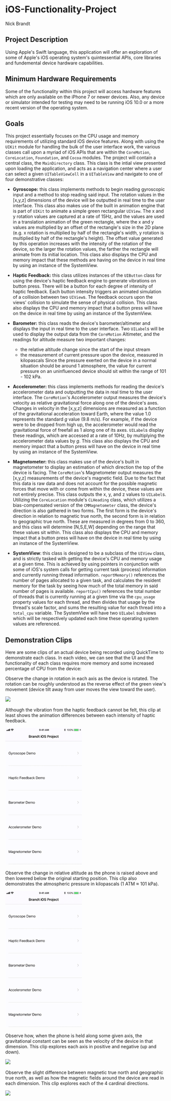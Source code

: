 # iOS-Functionality-Project
Nick Brandt

## Project Description
Using Apple's Swift language, this application will offer an exploration of some of Apple's iOS operating system's quintessential APIs, core libraries and fundemental device hardware capabilities. 

## Minimum Hardware Requirements
Some of the functionality within this project will access hardware features which are only available on the iPhone 7 or newer devices. Also, any device or simulator intended for testing may need to be running iOS 10.0 or a more recent version of the operating system.

## Goals
This project essentially focuses on the CPU usage and memory requirements of utilizing standard iOS device features. Along with using the ```UIKit``` module for handling the bulk of the user interface work, the various classes call upon a myriad of iOS APIs that are within the ```CoreMotion```, ```CoreLocation```, ```Foundation```, and ```Cocoa``` modules. The project will contain a central class, the ```MainDirectory``` class. This class is the intial view presented upon loading the application, and acts as a navigation center where a user can select a given ```UITableViewCell``` in a ```UITableView``` and navigate to one of four demonstrative classes: 

* __Gyroscope:__ this class implements methods to begin reading gyroscopic input and a method to stop reading said input. The rotation values in the [x,y,z] dimensions of the device will be outputted in real time to the user interface. This class also makes use of the built in animation engine that is part of ```UIKit``` to animate a simple green rectangular ```UIView```. The x and y rotation values are captured at a rate of 15Hz, and the values are used in a translation animation of the green rectangle, where the x and y values are multiplied by an offset of the rectangle's size in the 2D plane (e.g. x rotation is multiplied by half of the rectangle's width, y rotation is multiplied by half of the rectangle's height). The offset value generated by this operation increases with the intensity of the rotation of the device, so the larger the rotation values, the farther the rectangle will animate from its initial location. This class also displays the CPU and memory impact that these methods are having on the device in real time by using an instance of the SystemView.

* __Haptic Feedback:__ this class utilizes instances of the ```UIButton``` class for using the device's haptic feedback engine to generate vibrations on button press. There will be a button for each degree of intensity of haptic feedback. Each button intensity triggers an animated simulation of a collision between two ```UIView```s. The feedback occurs upon the views' collision to simulate the sense of physical collision. This class also displays the CPU and memory impact that a button press will have on the device in real time by using an instance of the SystemView.

* __Barometer:__ this class reads the device's barometer/altimeter and displays the input in real time to the user interface. Two ```UILabel```s will be used to display the output data from the ```CoreMotion``` Altimeter, and the readings for altitude measure two important changes: 
    * the relative altitude change since the start of the input stream
    * the measurement of current pressure upon the device, measured in kilopascals
Since the pressure exerted on the device in a normal situation should be around 1 atmosphere, the value for current pressure on an uninfluenced device should sit within the range of 101 - 102 kPa.

* __Accelerometer:__ this class implements methods for reading the device's accelerometer data and outputting the data in real time to the user interface. The ```CoreMotion```'s Accelerometer output measures the device's velocity as relative gravitational force along one of the device's axes. Changes in velocity in the [x,y,z] dimensions are measured as a function of the gravitational acceleration toward Earth, where the value 1.0 represents the standard _g_ value (9.8 m/s). For example, if the device were to be dropped from high up, the accelerometer would read the gravitational force of freefall as 1 along one of its axes. ```UILabel```s display these readings, which are accessed at a rate of 10Hz, by multiplying the accelerometer data values by _g_. This class also displays the CPU and memory impact that a button press will have on the device in real time by using an instance of the SystemView. 

* __Magnetometer:__ this class makes use of the device's built in magnetometer to display an estimation of which direction the top of the device is facing. The ```CoreMotion```'s Magnetometer output measures the [x,y,z] measurements of the device's magnetic field. Due to the fact that this data is raw data and does not account for the possible magnetic forces that move with or come from within the device, these values are not entirely precise. This class outputs the x, y, and z values to ```UILabel```s. Utilizing the ```CoreLocation``` module's ```CLHeading``` class, which utilizes a bias-compensated version of the ```CMMagnetometer``` class, the device's direction is also gathered in two forms. The first form is the device's direction in relation to magnetic true north, the second form is in relation to geographic true north. These are measured in degrees from 0 to 360, and this class will determine [N,S,E,W] depending on the range that these values sit within. This class also displays the CPU and memory impact that a button press will have on the device in real time by using an instance of the SystemView. 

* __SystemView__: this class is designed to be a subclass of the ```UIView``` class, and is strictly tasked with getting the device's CPU and memory usage at a given time. This is achieved by using pointers in conjunction with some of iOS's system calls for getting current task (process) information and currently running thread information. `reportMemory()` references the number of pages allocated to a given task, and calculates the resident memory for the task by seeing how much of the total memory in said number of pages is available. `reportCpu()` references the total number of threads that is currently running at a given time via the ```cpu_usage``` property values for each thread, and then divides that usage by the thread's scale factor, and sums the resulting value for each thread into a ```total_cpu``` variable. The SystemView will have two ```UILabel``` subviews which will be respectively updated each time these operating system values are referenced.

## Demonstration Clips
Here are some clips of an actual device being recorded using QuickTime to demonstrate each class. In each video, we can see that the UI and the functionality of each class requires more memory and some increased percentage of CPU from the device: 


Observe the change in rotation in each axis as the device is rotated. The rotation can be roughly understood as the reverse effect of the green view's movement (device tilt away from user moves the view toward the user).

<img src="https://github.com/nakkamarra/iOS-Functionality-Project/blob/master/Demonstration%20Video%20Files/Gyroscope.gif" width="240">


Although the vibration from the haptic feedback cannot be felt, this clip at least shows the animation differences between each intensity of haptic feedback.

<img src="https://github.com/nakkamarra/iOS-Functionality-Project/blob/master/Demonstration%20Video%20Files/Haptic-Feedback.gif" width="240">


Observe the change in relative altitude as the phone is raised above and then lowered below the original starting position. This clip also demonstrates the atmospheric pressure in kilopascals (1 ATM ≈ 101 kPa).

<img src="https://github.com/nakkamarra/iOS-Functionality-Project/blob/master/Demonstration%20Video%20Files/Altimeter.gif" width="240">


Observe how, when the phone is held along some given axis, the gravitational constant can be seen as the velocity of the device in that dimension. This clip explores each axis in positive and negative (up and down).

<img src="https://github.com/nakkamarra/iOS-Functionality-Project/blob/master/Demonstration%20Video%20Files/Accelerometer.gif" width="240">


Observe the slight difference between magnetic true north and geographic true north, as well as how the magnetic fields around the device are read in each dimension. This clip explores each of the 4 cardinal directions.

<img src="https://github.com/nakkamarra/iOS-Functionality-Project/blob/master/Demonstration%20Video%20Files/Magnetometer.gif" width="240">
